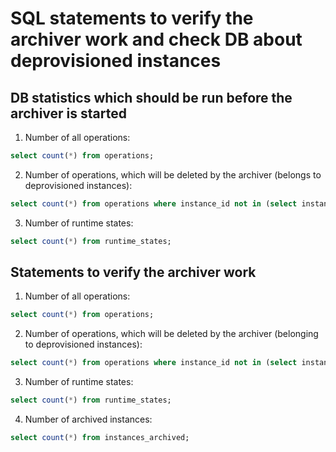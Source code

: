 # SQL statements to verify the archiver work and check DB about deprovisioned instances

## DB statistics which should be run before the archiver is started

1. Number of all operations:
```sql
select count(*) from operations;
```

2. Number of operations, which will be deleted by the archiver (belongs to deprovisioned instances):
```sql
select count(*) from operations where instance_id not in (select instance_id from instances);
```

3. Number of runtime states:
```sql
select count(*) from runtime_states;
```

## Statements to verify the archiver work
1. Number of all operations:
```sql
select count(*) from operations;
```

2. Number of operations, which will be deleted by the archiver (belonging to deprovisioned instances):
```sql
select count(*) from operations where instance_id not in (select instance_id from instances);
```

3. Number of runtime states:
```sql
select count(*) from runtime_states;
```

4. Number of archived instances:
```sql
select count(*) from instances_archived;
```